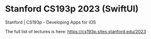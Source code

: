 # Stanford CS193p 2023 (SwiftUI)
Stanford | CS193p - Developing Apps for iOS

The full list of lectures is here: https://cs193p.sites.stanford.edu/2023
